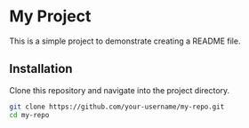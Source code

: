 # My Project

This is a simple project to demonstrate creating a README file.

## Installation

Clone this repository and navigate into the project directory.

```sh
git clone https://github.com/your-username/my-repo.git
cd my-repo

